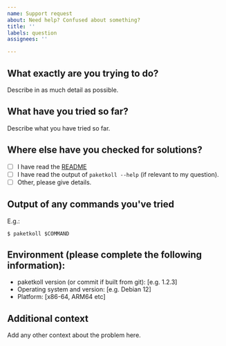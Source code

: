 ```yaml
---
name: Support request
about: Need help? Confused about something?
title: ''
labels: question
assignees: ''

---
```


## What exactly are you trying to do?

Describe in as much detail as possible.

## What have you tried so far?

Describe what you have tried so far.

## Where else have you checked for solutions?

* [ ] I have read the [README](https://github.com/VorpalBlade/paketkoll)
* [ ] I have read the output of `paketkoll --help` (if relevant to my question).
* [ ] Other, please give details.

## Output of any commands you've tried

E.g.:

```console
$ paketkoll $COMMAND
```

## Environment (please complete the following information):
 - paketkoll version (or commit if built from git): [e.g. 1.2.3]
 - Operating system and version: [e.g. Debian 12]
 - Platform: [x86-64, ARM64 etc]

## Additional context
Add any other context about the problem here.
